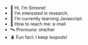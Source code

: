 - 👋 Hi, I’m Simone!
- 👀 I’m interested in research.
- 🌱 I’m currently learning Javascript.
- 📧 How to reach me: e-mail
- 🛰️ Pronouns: she/her
- 🪲 Fun fact: I keep Isopods!

<!---
SimoneMoore/SimoneMoore is a ✨ special ✨ repository because its `README.md` (this file) appears on your GitHub profile.
You can click the Preview link to take a look at your changes.
--->
